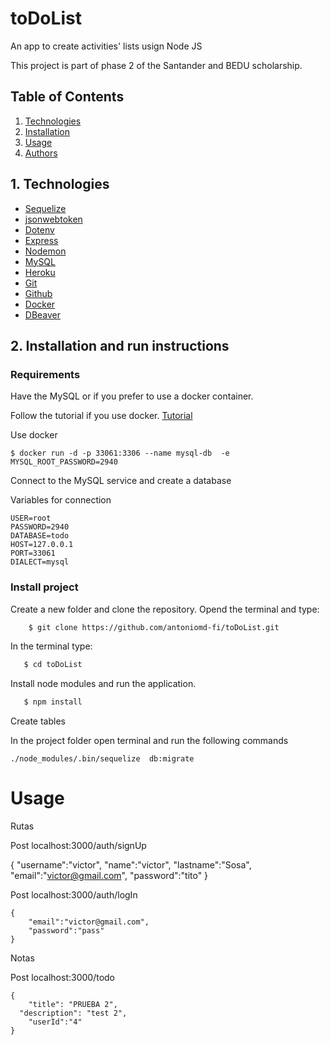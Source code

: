 # toDoList
An app to create activities' lists usign Node JS

This project is part of phase 2 of the Santander and BEDU scholarship.


## Table of Contents
1. [Technologies](#technologies)
2. [Installation](#installation)
3. [Usage](#usage)
4. [Authors](#authors)


<a name="technologies"></a>
## 1. Technologies

* [Sequelize](https://sequelize.org/)
* [jsonwebtoken](https://jwt.io/)
* [Dotenv](https://www.npmjs.com/package/dotenv)
* [Express](https://expressjs.com/)
* [Nodemon](https://www.npmjs.com/package/nodemon)
* [MySQL](https://www.mysql.com/)
* [Heroku](https://dashboard.heroku.com/)
* [Git](https://git-scm.com/)
* [Github](https://github.com/)
* [Docker](https://www.docker.com/)
* [DBeaver](https://dbeaver.io/)

<a name="installation"></a>
## 2. Installation and run instructions
 
### Requirements


Have the MySQL or if you prefer to use a docker container.

Follow the tutorial if you use docker. [Tutorial](https://platzi.com/tutoriales/1432-docker/3268-como-crear-un-contenedor-con-docker-mysql-y-persistir-la-informacion/)

Use docker
```
$ docker run -d -p 33061:3306 --name mysql-db  -e MYSQL_ROOT_PASSWORD=2940

```

Connect to the MySQL service and create a database

Variables for connection

```
USER=root
PASSWORD=2940
DATABASE=todo
HOST=127.0.0.1
PORT=33061
DIALECT=mysql
```

### Install project

Create a new folder and clone the repository.
Opend the terminal and type:
```bash
	$ git clone https://github.com/antoniomd-fi/toDoList.git
```
In the terminal type:
```bash
   $ cd toDoList
```

Install node modules and run the application.
```bash
   $ npm install
```

Create tables

In the project folder open terminal and run the following commands

```
./node_modules/.bin/sequelize  db:migrate

```

<a name="usage"></a>
# Usage
Rutas

Post
localhost:3000/auth/signUp

{
	"username":"victor",
	"name":"victor",
	"lastname":"Sosa",
	"email":"victor@gmail.com",
	"password":"tito"
}

Post
localhost:3000/auth/logIn

```
{
	"email":"victor@gmail.com",
	"password":"pass"
}
```

Notas

Post
localhost:3000/todo

```
{
	"title": "PRUEBA 2",
  "description": "test 2",
	"userId":"4"
}
```